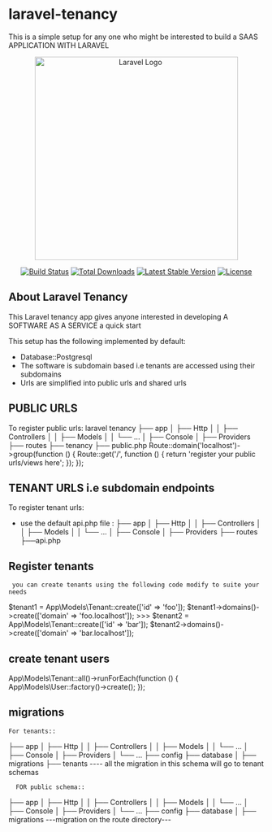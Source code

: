 # laravel-tenancy
This is a simple setup for any one who might be interested to build a SAAS APPLICATION WITH LARAVEL


<p align="center"><a href="https://laravel.com" target="_blank"><img src="https://raw.githubusercontent.com/laravel/art/master/logo-lockup/5%20SVG/2%20CMYK/1%20Full%20Color/laravel-logolockup-cmyk-red.svg" width="400" alt="Laravel Logo"></a></p>

<p align="center">
<a href="https://github.com/laravel/framework/actions"><img src="https://github.com/laravel/framework/workflows/tests/badge.svg" alt="Build Status"></a>
<a href="https://packagist.org/packages/laravel/framework"><img src="https://img.shields.io/packagist/dt/laravel/framework" alt="Total Downloads"></a>
<a href="https://packagist.org/packages/laravel/framework"><img src="https://img.shields.io/packagist/v/laravel/framework" alt="Latest Stable Version"></a>
<a href="https://packagist.org/packages/laravel/framework"><img src="https://img.shields.io/packagist/l/laravel/framework" alt="License"></a>
</p>

## About Laravel Tenancy

This Laravel tenancy app gives anyone interested in developing A SOFTWARE AS A SERVICE  a quick start

This setup has the following implemented by default:

- Database::Postgresql
- The software is subdomain based i.e tenants are accessed using their subdomains
- Urls are simplified into public urls and shared urls

## PUBLIC URLS
  To register public urls:
laravel tenancy
├── app
│   ├── Http
│   │   ├── Controllers
│   │   ├── Models
│   │   └── ...
│   ├── Console
│   ├── Providers
├── routes
      ├── tenancy
           ├── public.php
                Route::domain('localhost')->group(function () {
                   Route::get('/', function () {
                  return 'register your public urls/views here';
                    });
                 });

## TENANT URLS i.e subdomain endpoints
   To register tenant urls:
   - use the default api.php file :
├── app
│   ├── Http
│   │   ├── Controllers
│   │   ├── Models
│   │   └── ...
│   ├── Console
│   ├── Providers
├── routes
     ├──api.php

## Register tenants 
     you can create tenants using the following code modify to suite your needs

   $tenant1 = App\Models\Tenant::create(['id' => 'foo']);
   $tenant1->domains()->create(['domain' => 'foo.localhost']);
     >>>
   $tenant2 = App\Models\Tenant::create(['id' => 'bar']);
   $tenant2->domains()->create(['domain' => 'bar.localhost']);     
## create tenant users
   App\Models\Tenant::all()->runForEach(function () {
    App\Models\User::factory()->create();
   });

## migrations 
    For tenants::
├── app
│   ├── Http
│   │   ├── Controllers
│   │   ├── Models
│   │   └── ...
│   ├── Console
│   ├── Providers
│   └── ...
├── config
├── database
│   ├── migrations
        ├── tenants
            ---- all the migration in this schema will go to tenant schemas


      FOR public schema::
├── app
│   ├── Http
│   │   ├── Controllers
│   │   ├── Models
│   │   └── ...
│   ├── Console
│   ├── Providers
│   └── ...
├── config
├── database
│   ├── migrations
        ---migration on the route directory---                  
     
   